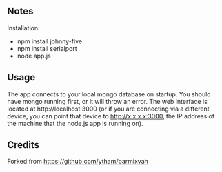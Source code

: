 Notes
----------

Installation:

* npm install johnny-five
* npm install serialport
* node app.js


Usage
-----

The app connects to your local mongo database on startup.  You should have mongo running first, or it will throw an error.  The web interface is located at http://localhost:3000 (or if you are connecting via a different device, you can point that device to http://x.x.x.x:3000, the IP address of the machine that the node.js app is running on).

Credits
-------

Forked from https://github.com/ytham/barmixvah


